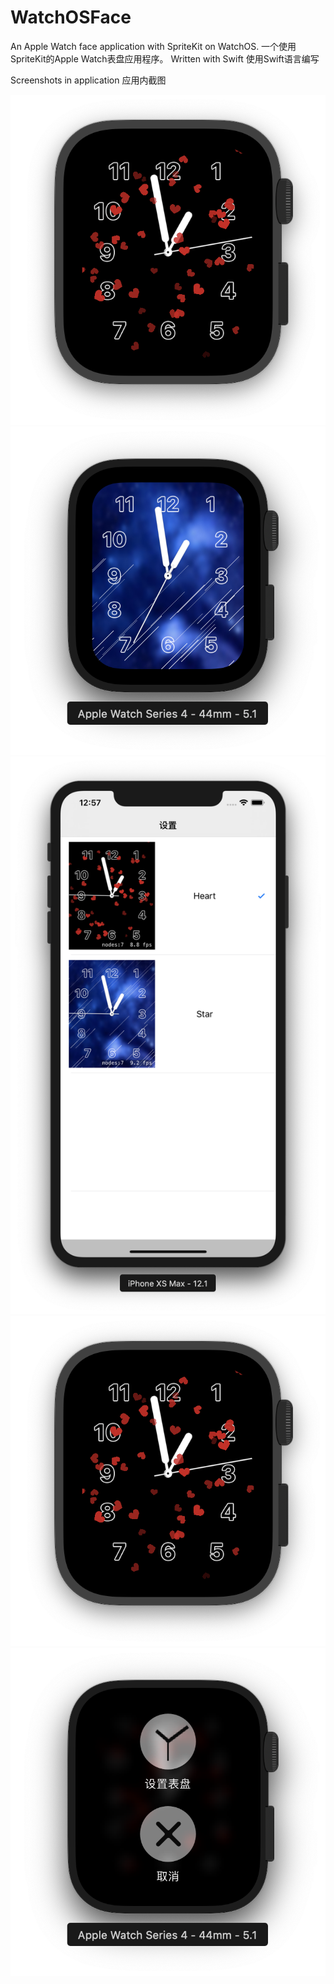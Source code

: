 # WatchOSFace
An Apple Watch face application with SpriteKit on WatchOS.
一个使用SpriteKit的Apple Watch表盘应用程序。
Written with Swift
使用Swift语言编写

Screenshots in application
应用内截图

![Heart theme](images/watch_heart.png)![Star theme](images/watch_star.png)
![Selector on phone](images/phone.png)![Selector on watch](images/watch_heart.png)![Menu on watch](images/watch_menu.png)

